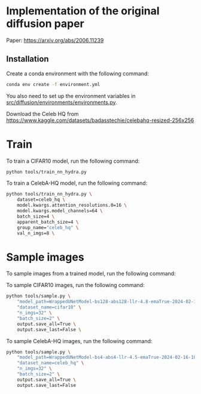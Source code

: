 

# Implementation of the original diffusion paper

Paper: https://arxiv.org/abs/2006.11239


## Installation

Create a conda environment with the following command:

```bash
conda env create -f environment.yml
```

You also need to set up the environment variables in [src/diffusion/environments/environments.py](src/diffusion/environments/environments.py).



Download the Celeb HQ from https://www.kaggle.com/datasets/badasstechie/celebahq-resized-256x256


# Train


To train a CIFAR10 model, run the following command:
```bash
python tools/train_nn_hydra.py
```

To train a CelebA-HQ model, run the following command:
```bash
python tools/train_nn_hydra.py \
	dataset=celeb_hq \
	model.kwargs.attention_resolutions.0=16 \
	model.kwargs.model_channels=64 \
	batch_size=4 \
	apparent_batch_size=4 \
	group_name="celeb_hq" \
	val_n_imgs=8 \
```

# Sample images

To sample images from a trained model, run the following command:


To sample CIFAR10 images, run the following command:


```bash
python tools/sample.py \
    "model_path=WrappedUNetModel-bs128-abs128-llr-4.8-emaTrue-2024-02-17-10-39-45-last-model" \
    "dataset_name=cifar10" \
    "n_imgs=32" \
    "batch_size=2" \
    output.save_all=True \
    output.save_last=False \
```



To sample CelebA-HQ images, run the following command:



```bash
python tools/sample.py \
    "model_path=WrappedUNetModel-bs4-abs4-llr-4.5-emaTrue-2024-02-16-10-53-52-last-model" \
    "dataset_name=celeb_hq" \
    "n_imgs=32" \
    "batch_size=2" \
    output.save_all=True \
    output.save_last=False
```